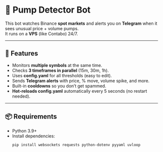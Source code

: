 # 🚀 Pump Detector Bot

This bot watches Binance **spot markets** and alerts you on **Telegram** when it sees unusual price + volume pumps.  
It runs on a **VPS** (like Contabo) 24/7.

---

## 🔧 Features
- Monitors **multiple symbols** at the same time.  
- Checks **3 timeframes in parallel** (15m, 30m, 1h).  
- Uses **config.yaml** for all thresholds (easy to edit).  
- Sends **Telegram alerts** with price, % move, volume spike, and more.  
- Built-in **cooldowns** so you don’t get spammed.  
- **Hot-reloads config.yaml** automatically every 5 seconds (no restart needed).  

---

## 📦 Requirements
- Python 3.9+  
- Install dependencies:
  ```bash
  pip install websockets requests python-dotenv pyyaml uvloop
